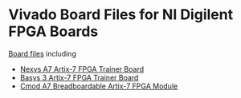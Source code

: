 # Vivado Board Files for NI Digilent FPGA Boards

[Board files](https://github.com/Digilent/vivado-boards) including
* [Nexys A7 Artix-7 FPGA Trainer Board](https://store.digilentinc.com/nexys-a7-fpga-trainer-board-recommended-for-ece-curriculum/)
* [Basys 3 Artix-7 FPGA Trainer Board](https://store.digilentinc.com/basys-3-artix-7-fpga-beginner-board-recommended-for-introductory-users/)
* [Cmod A7 Breadboardable Artix-7 FPGA Module](https://store.digilentinc.com/cmod-a7-breadboardable-artix-7-fpga-module/)
